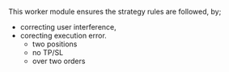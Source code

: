 
This worker module ensures the strategy rules are followed, by;
- correcting user interference,
- corecting execution error.
    - two positions
    - no TP/SL
    - over two orders